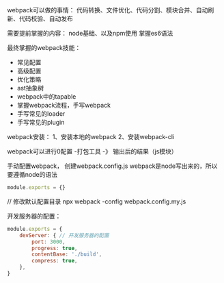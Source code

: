 webpack可以做的事情：
代码转换、文件优化、代码分割、模块合并、自动刷新、代码校验、自动发布

需要提前掌握的内容：
node基础、以及npm使用
掌握es6语法

最终掌握的webpack技能：
- 常见配置
- 高级配置
- 优化策略
- ast抽象树
- webpack中的tapable
- 掌握webpack流程，手写webpack
- 手写常见的loader
- 手写常见的plugin


webpack安装：
1、安装本地的webpack
2、安装webpack-cli

webpack可以进行0配置
-打包工具 -》 输出后的结果（js模块）

手动配置webpack， 创建webpack.config.js
webpack是node写出来的，所以要遵循node的语法
```javascript
module.exports = {}
```
// 修改默认配置目录
npx webpack -config webpack.config.my.js

开发服务器的配置：

```javascript
module.exports = {
    devServer: { // 开发服务器的配置
        port: 3000,
        progress: true,
        contentBase: './build',
        compress: true,
    },
}
```
